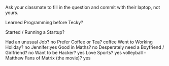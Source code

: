 Ask your classmate to fill in the question and commit with their laptop, not yours.

Learned Programming before Tecky?

Started / Running a Startup?

Had an unusual Job?
no
Prefer Coffee or Tea?
coffee
Went to Working Holiday?
no Jennifer:yes
Good in Maths?
no
Desperately need a Boyfriend / Girlfriend?
no
Want to be Hacker?
yes
Love Sports?
yes volleyball - Matthew
Fans of Matrix (the movie)?
yes

